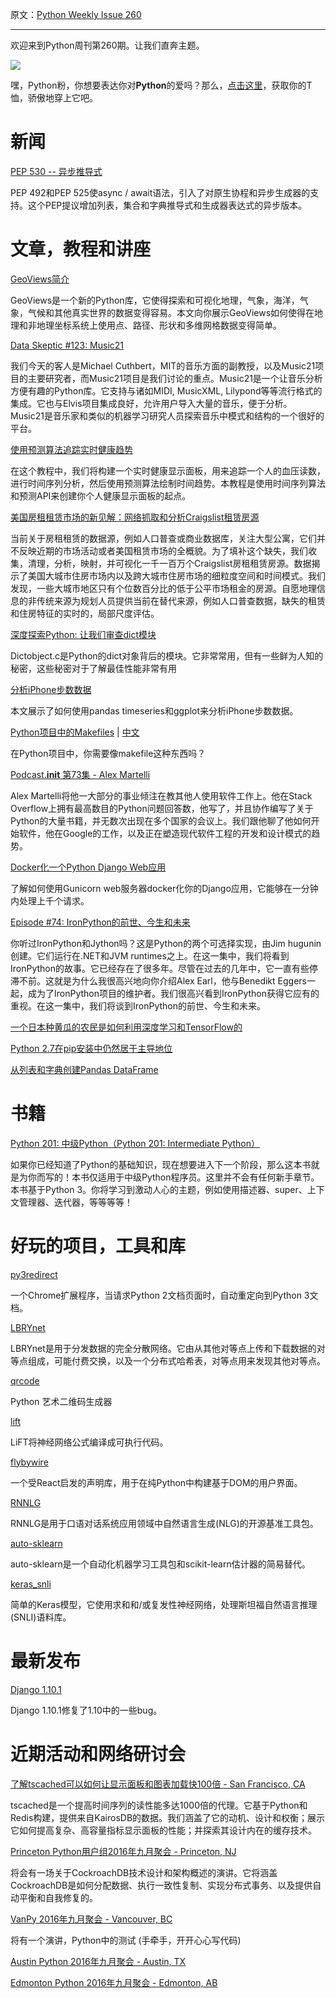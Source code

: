 原文：[Python Weekly Issue 260](http://us2.campaign-archive1.com/?u=e2e180baf855ac797ef407fc7&id=8ac63661fa&e=148158c7b4)

---

欢迎来到Python周刊第260期。让我们直奔主题。

[![](https://gallery.mailchimp.com/e2e180baf855ac797ef407fc7/images/6a426b27-541e-4bd7-b621-23ccdc662301.jpg)](http://www.amazon.com/gp/product/B0185367JQ/ref=as_li_tl?ie=UTF8&amp;camp=1789&amp;creative=390957&amp;creativeASIN=B0185367JQ&amp;linkCode=as2&amp;tag=mymerch-20&amp;linkId=OLIXWD4WZ5X6FFHD)

嘿，Python粉，你想要表达你对**Python**的爱吗？那么，[点击这里](http://www.amazon.com/gp/product/B0185367JQ/ref=as_li_tl?ie=UTF8&camp=1789&creative=390957&creativeASIN=B0185367JQ&linkCode=as2&tag=mymerch-20&linkId=OLIXWD4WZ5X6FFHD)，获取你的T恤，骄傲地穿上它吧。

# 新闻

[PEP 530 -- 异步推导式](https://www.python.org/dev/peps/pep-0530/)

PEP 492和PEP 525使async / await语法，引入了对原生协程和异步生成器的支持。这个PEP提议增加列表，集合和字典推导式和生成器表达式的异步版本。

# 文章，教程和讲座

[GeoViews简介](https://www.continuum.io/blog/developer-blog/introducing-geoviews) 

GeoViews是一个新的Python库，它使得探索和可视化地理，气象，海洋，气象，气候和其他真实世界的数据变得容易。本文向你展示GeoViews如何使得在地理和非地理坐标系统上使用点、路径、形状和多维网格数据变得简单。

[Data Skeptic #123: Music21](http://dataskeptic.com/epnotes/music21.php)

我们今天的客人是Michael Cuthbert，MIT的音乐方面的副教授，以及Music21项目的主要研究者，而Music21项目是我们讨论的重点。Music21是一个让音乐分析方便有趣的Python库。它支持与诸如MIDI, MusicXML, Lilypond等等流行格式的集成。它也与Elvis项目集成良好，允许用户导入大量的音乐，便于分析。Music21是音乐家和类似的机器学习研究人员探索音乐中模式和结构的一个很好的平台。

[使用预测算法追踪实时健康趋势](http://blog.algorithmia.com/predictive-algorithms-track-real-time-health-trends/)

在这个教程中，我们将构建一个实时健康显示面板，用来追踪一个人的血压读数，进行时间序列分析，然后使用预测算法绘制时间趋势。本教程是使用时间序列算法和预测API来创建你个人健康显示面板的起点。

[美国房租租赁市场的新见解：网络抓取和分析Craigslist租赁房源](https://www.researchgate.net/publication/306400541_New_Insights_into_Rental_Housing_Markets_across_the_United_States_Web_Scraping_and_Analyzing_Craigslist_Rental_Listings)

当前关于房租租赁的数据源，例如人口普查或商业数据库，关注大型公寓，它们并不反映近期的市场活动或者美国租赁市场的全概貌。为了填补这个缺失，我们收集，清理，分析，映射，并可视化一千一百万个Craigslist房租租赁房源。数据揭示了美国大城市住房市场内以及跨大城市住房市场的细粒度空间和时间模式。我们发现，一些大城市地区只有个位数百分比的低于公平市场租金的房源。自愿地理信息的非传统来源为规划人员提供当前在替代来源，例如人口普查数据，缺失的租赁和住房特征的实时的，局部尺度评估。

[深度探索Python: 让我们审查dict模块](https://www.buzzfeed.com/andrewkelleher/deep-exploration-into-python-lets-review-the-dict-module)

Dictobject.c是Python的dict对象背后的模块。它非常常用，但有一些鲜为人知的秘密，这些秘密对于了解最佳性能非常有用

[分析iPhone步数数据](http://blog.yhat.com/posts/phone-steps-timeseries.html)

本文展示了如何使用pandas timeseries和ggplot来分析iPhone步数数据。

[Python项目中的Makefiles](http://krzysztofzuraw.com/blog/2016/makefiles-in-python-projects.html) | [中文](../Others/Python项目中的Makefiles.md)

在Python项目中，你需要像makefile这种东西吗？

[Podcast.__init__ 第73集 - Alex Martelli](https://podcastinit.com/alex-martelli.html)

Alex Martelli将他一大部分的事业倾注在教其他人使用软件工作上。他在Stack Overflow上拥有最高数目的Python问题回答数，他写了，并且协作编写了关于Python的大量书籍，并无数次出现在多个国家的会议上。我们跟他聊了他如何开始软件，他在Google的工作，以及正在塑造现代软件工程的开发和设计模式的趋势。

[Docker化一个Python Django Web应用](https://semaphoreci.com/community/tutorials/dockerizing-a-python-django-web-application)

了解如何使用Gunicorn web服务器docker化你的Django应用，它能够在一分钟内处理上千个请求。

[Episode #74: IronPython的前世、今生和未来
](https://talkpython.fm/episodes/show/74/past-present-and-future-of-ironpython)

你听过IronPython和Jython吗？这是Python的两个可选择实现，由Jim hugunin创建。它们运行在.NET和JVM runtimes之上。在这一集中，我们将看到IronPython的故事。它已经存在了很多年。尽管在过去的几年中，它一直有些停滞不前。这就是为什么我很高兴地向你介绍Alex Earl，他与Benedikt Eggers一起，成为了IronPython项目的维护者。我们很高兴看到IronPython获得它应有的重视。在这一集中，我们将谈到IronPython的前世、今生和未来。

[一个日本种黄瓜的农民是如何利用深度学习和TensorFlow的](https://cloud.google.com/blog/big-data/2016/08/how-a-japanese-cucumber-farmer-is-using-deep-learning-and-tensorflow)

[Python 2.7在pip安装中仍然居于主导地位](http://www.randalolson.com/2016/09/03/python-2-7-still-reigns-supreme-in-pip-installs/)

[从列表和字典创建Pandas DataFrame](http://pbpython.com/pandas-list-dict.html)


# 书籍

[Python 201: 中级Python（Python 201: Intermediate Python）](http://amzn.to/2cH5K1u)

如果你已经知道了Python的基础知识，现在想要进入下一个阶段，那么这本书就是为你而写的！本书仅适用于中级Python程序员。这里并不会有任何新手章节。本书基于Python 3。你将学习到激动人心的主题，例如使用描述器、super、上下文管理器、迭代器，等等等等！

# 好玩的项目，工具和库

[py3redirect](https://chrome.google.com/webstore/detail/py3redirect/codfjigcljdnlklcaopdciclmmdandig?hl=en-US)

一个Chrome扩展程序，当请求Python 2文档页面时，自动重定向到Python 3文档。

[LBRYnet](https://github.com/lbryio/lbry) 

LBRYnet是用于分发数据的完全分散网络。它由从其他对等点上传和下载数据的对等点组成，可能付费交换，以及一个分布式哈希表，对等点用来发现其他对等点。

[qrcode](https://github.com/sylnsfar/qrcode/)

Python 艺术二维码生成器

[lift](https://github.com/bhuztez/lift)

LiFT将神经网络公式编译成可执行代码。

[flybywire](https://github.com/thomasantony/flybywire)

一个受React启发的声明库，用于在纯Python中构建基于DOM的用户界面。

[RNNLG](https://github.com/shawnwun/RNNLG)

RNNLG是用于口语对话系统应用领域中自然语言生成(NLG)的开源基准工具包。

[auto-sklearn](https://github.com/automl/auto-sklearn)

auto-sklearn是一个自动化机器学习工具包和scikit-learn估计器的简易替代。

[keras_snli](https://github.com/Smerity/keras_snli)

简单的Keras模型，它使用求和和/或复发性神经网络，处理斯坦福自然语言推理(SNLI)语料库。


# 最新发布

[Django 1.10.1](https://docs.djangoproject.com/en/1.10/releases/1.10.1/)

Django 1.10.1修复了1.10中的一些bug。


# 近期活动和网络研讨会

[了解tscached可以如何让显示面板和图表加载快100倍 - San Francisco, CA](https://www.meetup.com/sfpython/events/233917531/)

tscached是一个提高时间序列的读性能多达1000倍的代理。它基于Python和Redis构建，提供来自KairosDB的数据。我们涵盖了它的动机、设计和权衡；展示它如何提高复杂、高容量指标显示面板的性能；并探索其设计内在的缓存技术。

[Princeton Python用户组2016年九月聚会 - Princeton, NJ](https://www.meetup.com/pug-ip/events/232570309/)

将会有一场关于CockroachDB技术设计和架构概述的演讲。它将涵盖CockroachDB是如何分配数据、执行一致性复制、实现分布式事务、以及提供自动平衡和自我修复的。

[VanPy 2016年九月聚会 - Vancouver, BC](https://www.meetup.com/vanpyz/events/233167899/)

将有一个演讲，Python中的测试 (手牵手，开开心心写代码) 

[Austin Python 2016年九月聚会 - Austin, TX](https://www.meetup.com/austinpython/events/232001919/)

[Edmonton Python 2016年九月聚会 - Edmonton, AB](https://www.meetup.com/startupedmonton/events/233561475/) 

